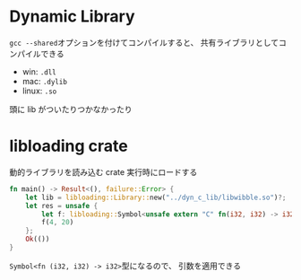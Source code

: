 # Dynamic Library

`gcc --shared`オプションを付けてコンパイルすると、
共有ライブラリとしてコンパイルできる

- win: `.dll`
- mac: `.dylib`
- linux: `.so`

頭に lib がついたりつかなかったり

# libloading crate

動的ライブラリを読み込む crate
実行時にロードする

```rs
fn main() -> Result<(), failure::Error> {
    let lib = libloading::Library::new("../dyn_c_lib/libwibble.so")?;
    let res = unsafe {
        let f: libloading::Symbol<unsafe extern "C" fn(i32, i32) -> i32> = lib.get(b"wibble_it")?;
        f(4, 20)
    };
    Ok(())
}
```

`Symbol<fn (i32, i32) -> i32>`型になるので、
引数を適用できる